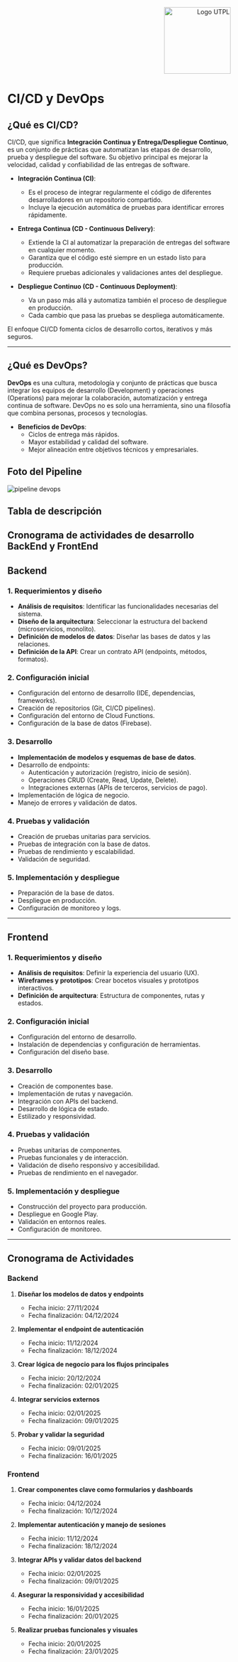 <p align="right">
  <img src="https://i.postimg.cc/13qQdqZs/utpllogo.png" alt="Logo UTPL" width="150"/>
</p>

# CI/CD y DevOps

## ¿Qué es CI/CD?

CI/CD, que significa **Integración Continua y Entrega/Despliegue Continuo**, es un conjunto de prácticas que automatizan las etapas de desarrollo, prueba y despliegue del software. Su objetivo principal es mejorar la velocidad, calidad y confiabilidad de las entregas de software.

- **Integración Continua (CI)**: 
  - Es el proceso de integrar regularmente el código de diferentes desarrolladores en un repositorio compartido.
  - Incluye la ejecución automática de pruebas para identificar errores rápidamente.

- **Entrega Continua (CD - Continuous Delivery)**:
  - Extiende la CI al automatizar la preparación de entregas del software en cualquier momento.
  - Garantiza que el código esté siempre en un estado listo para producción.
  - Requiere pruebas adicionales y validaciones antes del despliegue.

- **Despliegue Continuo (CD - Continuous Deployment)**:
  - Va un paso más allá y automatiza también el proceso de despliegue en producción.
  - Cada cambio que pasa las pruebas se despliega automáticamente.

El enfoque CI/CD fomenta ciclos de desarrollo cortos, iterativos y más seguros.

---

## ¿Qué es DevOps?

**DevOps** es una cultura, metodología y conjunto de prácticas que busca integrar los equipos de desarrollo (Development) y operaciones (Operations) para mejorar la colaboración, automatización y entrega continua de software. DevOps no es solo una herramienta, sino una filosofía que combina personas, procesos y tecnologías.

- **Beneficios de DevOps**:
  - Ciclos de entrega más rápidos.
  - Mayor estabilidad y calidad del software.
  - Mejor alineación entre objetivos técnicos y empresariales.

## Foto del Pipeline

![pipeline devops](https://github.com/user-attachments/assets/c0eb0b47-f08d-4847-bc77-46f256dc54bc)

## Tabla de descripción 


## Cronograma de actividades de desarrollo BackEnd y FrontEnd

## Backend

### 1. Requerimientos y diseño

- **Análisis de requisitos**: Identificar las funcionalidades necesarias del sistema.
- **Diseño de la arquitectura**: Seleccionar la estructura del backend (microservicios, monolito).
- **Definición de modelos de datos**: Diseñar las bases de datos y las relaciones.
- **Definición de la API**: Crear un contrato API (endpoints, métodos, formatos).

### 2. Configuración inicial

- Configuración del entorno de desarrollo (IDE, dependencias, frameworks).
- Creación de repositorios (Git, CI/CD pipelines).
- Configuración del entorno de Cloud Functions.
- Configuración de la base de datos (Firebase).

### 3. Desarrollo

- **Implementación de modelos y esquemas de base de datos**.
- Desarrollo de endpoints:
  - Autenticación y autorización (registro, inicio de sesión).
  - Operaciones CRUD (Create, Read, Update, Delete).
  - Integraciones externas (APIs de terceros, servicios de pago).
- Implementación de lógica de negocio.
- Manejo de errores y validación de datos.

### 4. Pruebas y validación

- Creación de pruebas unitarias para servicios.
- Pruebas de integración con la base de datos.
- Pruebas de rendimiento y escalabilidad.
- Validación de seguridad.

### 5. Implementación y despliegue

- Preparación de la base de datos.
- Despliegue en producción.
- Configuración de monitoreo y logs.

---

## Frontend

### 1. Requerimientos y diseño

- **Análisis de requisitos**: Definir la experiencia del usuario (UX).
- **Wireframes y prototipos**: Crear bocetos visuales y prototipos interactivos.
- **Definición de arquitectura**: Estructura de componentes, rutas y estados.

### 2. Configuración inicial

- Configuración del entorno de desarrollo.
- Instalación de dependencias y configuración de herramientas.
- Configuración del diseño base.

### 3. Desarrollo

- Creación de componentes base.
- Implementación de rutas y navegación.
- Integración con APIs del backend.
- Desarrollo de lógica de estado.
- Estilizado y responsividad.

### 4. Pruebas y validación

- Pruebas unitarias de componentes.
- Pruebas funcionales y de interacción.
- Validación de diseño responsivo y accesibilidad.
- Pruebas de rendimiento en el navegador.

### 5. Implementación y despliegue

- Construcción del proyecto para producción.
- Despliegue en Google Play.
- Validación en entornos reales.
- Configuración de monitoreo.

---

## Cronograma de Actividades

### Backend

1. **Diseñar los modelos de datos y endpoints**  
   - Fecha inicio: 27/11/2024  
   - Fecha finalización: 04/12/2024

2. **Implementar el endpoint de autenticación**  
   - Fecha inicio: 11/12/2024  
   - Fecha finalización: 18/12/2024

3. **Crear lógica de negocio para los flujos principales**  
   - Fecha inicio: 20/12/2024  
   - Fecha finalización: 02/01/2025

4. **Integrar servicios externos**  
   - Fecha inicio: 02/01/2025  
   - Fecha finalización: 09/01/2025

5. **Probar y validar la seguridad**  
   - Fecha inicio: 09/01/2025  
   - Fecha finalización: 16/01/2025

### Frontend

1. **Crear componentes clave como formularios y dashboards**  
   - Fecha inicio: 04/12/2024  
   - Fecha finalización: 10/12/2024

2. **Implementar autenticación y manejo de sesiones**  
   - Fecha inicio: 11/12/2024  
   - Fecha finalización: 18/12/2024

3. **Integrar APIs y validar datos del backend**  
   - Fecha inicio: 02/01/2025  
   - Fecha finalización: 09/01/2025

4. **Asegurar la responsividad y accesibilidad**  
   - Fecha inicio: 16/01/2025  
   - Fecha finalización: 20/01/2025

5. **Realizar pruebas funcionales y visuales**  
   - Fecha inicio: 20/01/2025  
   - Fecha finalización: 23/01/2025

